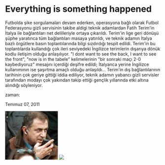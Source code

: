 # Everything is something happened
Futbolda şike sorgulamaları devam ederken, operasyona bağlı olarak Futbol Federasyonu gizli servisinin takibe aldigi teknik adamlardan Fatih Terim'in İtalya ile bağlantıları net delilleriyle ortaya çıkarıldı. Terim'in lige geri dönüşü şüphe yaratınca tüm bağlantıları masaya yatırıldı, ve teknik adamın İtalya bazlı örgütlere basın toplantılarında bilgi sızdırdığı tespit edildi. Terim'in bu toplantılarda kullandığı çok ileri seviyedeki İngilizce terimlerin dışarıya dönük kodlu iletişim olduğu anlaşılıyor. "I dont want to see the back, I want to see the front", "now is in the tabele" kelimelerinin "bir sonraki maçı 2-0 kaybediyoruz" mesajını içerdiği deşifre edildi; İtalyanca yerine İngilizce kullanımının ise şaşırtma amaçlı olduğu anlaşıldı... Terim'in dış bağlantılarının tarihinin çok geriye gittiği iddia ediliyor, teknik adamın yabancı gizli servisler tarafından modayı çok yakından takip ettiği gençlik yıllarında etki altına alındığı söyleniyor.







zaman:

Temmuz 07, 2011










![](terim-telefon.jpeg)
![](fatih%252Bterim.jpeg)
